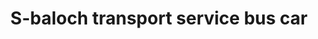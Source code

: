 ---
title: "S-baloch transport service bus car"
url: /karachi/s-baloch-transport-service-bus-car/
shop: car parts
---